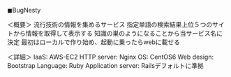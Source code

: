 ◼︎BugNesty

＜概要＞
  流行技術の情報を集めるサービス
  指定単語の検索結果上位５つのサイトから情報を取得して表示する
  知識の巣のようになることから当サービス名に決定
  最初はローカルで作り始め、起動に乗ったらwebに載せる

＜詳細＞
  IaaS: AWS-EC2
  HTTP server: Nginx
  OS: CentOS6
  Web design: Bootstrap
  Language: Ruby
  Application server: Railsデフォルトに準拠
